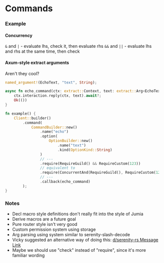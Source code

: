 # Commands

### Example

#### Concurrency

`&` and `|` - evaluate lhs, check it, then evaluate rhs
`&&` and `||` - evaluate lhs and rhs at the same time, then check

#### Axum-style extract arguments

Aren't they cool?

```rust
named_argument!(EchoText, "text", String);

async fn echo_command(ctx: extract::Context, text: extract::Arg<EchoText>) -> Result<(), BotError> {
    ctx.interaction.reply(ctx, text).await?;
    Ok(())
}

fn example() {
    Client::builder()
        .command(
            CommandBuilder::new()
                .name("echo")
                .option(
                    OptionBuilder::new()
                        .name("text")
                        .kind(OptionKind::String)
                )
                // ---
                .require(RequireGuild() && RequireCustom(123))
                // equivalent to
                .require(ConcurrentAnd(RequireGuild(), RequireCustom(123)))
                // ---
                .callback(echo_command)
        );
}
```

### Notes
- Decl macro style definitions don't really fit into the style of Jumia
- Derive macros are a future goal
- Pure router style isn't very good
- Custom permission system using storage
- Arg parsing using system similar to serenity-slash-decode
- Vicky suggested an alternative way of doing this:
  [d/serenity-rs Message Link](https://discord.com/channels/381880193251409931/381880193700069377/940070735349698600)
- Maybe we should use "check" instead of "require", since it's more familiar wording
